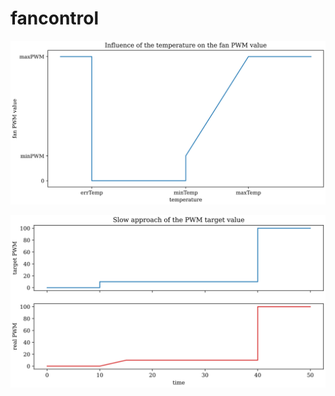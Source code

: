 fancontrol
==========

![Influence of the temperature on the fan PWM value](docs/temperature_pwm.svg)

![Slow approach of the PWM target value](docs/pwm_approach.svg)
